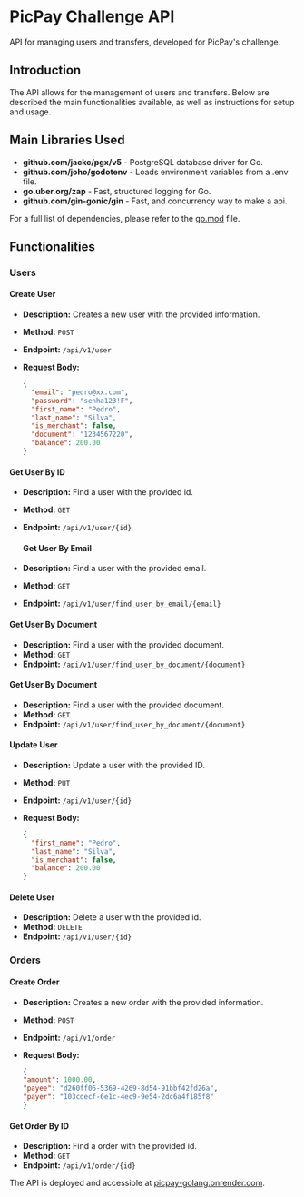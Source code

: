 # PicPay Challenge API

API for managing users and transfers, developed for PicPay's challenge.

## Introduction

The API allows for the management of users and transfers. Below are described the main functionalities available, as well as instructions for setup and usage.

## Main Libraries Used

- **github.com/jackc/pgx/v5** - PostgreSQL database driver for Go.
- **github.com/joho/godotenv** - Loads environment variables from a .env file.
- **go.uber.org/zap** - Fast, structured logging for Go.
- **github.com/gin-gonic/gin** - Fast, and concurrency way to make a api.

For a full list of dependencies, please refer to the [go.mod](https://github.com/felipeversiane/picpay-golang/blob/main/go.mod) file.

## Functionalities

### Users

#### Create User

- **Description:** Creates a new user with the provided information.
- **Method:** `POST`
- **Endpoint:** `/api/v1/user`
- **Request Body:**

  ```json
  {
    "email": "pedro@xx.com",
    "password": "senha123!F",
    "first_name": "Pedro",
    "last_name": "Silva",
    "is_merchant": false,
    "document": "1234567220",
    "balance": 200.00
  }

#### Get User By ID

- **Description:** Find a user with the provided id.
- **Method:** `GET`
- **Endpoint:** `/api/v1/user/{id}`

  #### Get User By Email

- **Description:** Find a user with the provided email.
- **Method:** `GET`
- **Endpoint:** `/api/v1/user/find_user_by_email/{email}`

 #### Get User By Document

- **Description:** Find a user with the provided document.
- **Method:** `GET`
- **Endpoint:** `/api/v1/user/find_user_by_document/{document}`

 #### Get User By Document

- **Description:** Find a user with the provided document.
- **Method:** `GET`
- **Endpoint:** `/api/v1/user/find_user_by_document/{document}`

 #### Update User

- **Description:** Update a user with the provided ID.
- **Method:** `PUT`
- **Endpoint:** `/api/v1/user/{id}`
- **Request Body:**

  ```json
  {
    "first_name": "Pedro",
    "last_name": "Silva",
    "is_merchant": false,
    "balance": 200.00
  }

 #### Delete User

- **Description:** Delete a user with the provided id.
- **Method:** `DELETE`
- **Endpoint:** `/api/v1/user/{id}`

### Orders

#### Create Order

- **Description:** Creates a new order with the provided information.
- **Method:** `POST`
- **Endpoint:** `/api/v1/order`
- **Request Body:**

  ```json
  {
  "amount": 1000.00,
  "payee": "d260ff06-5369-4269-8d54-91bbf42fd26a",
  "payer": "103cdecf-6e1c-4ec9-9e54-2dc6a4f185f8"
  }   


#### Get Order By ID

- **Description:** Find a order with the provided id.
- **Method:** `GET`
- **Endpoint:** `/api/v1/order/{id}`

The API is deployed and accessible at [picpay-golang.onrender.com](https://picpay-golang.onrender.com/docs/index.html).



